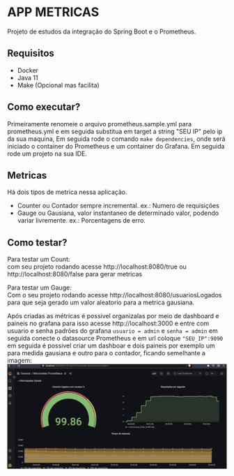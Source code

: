 # APP METRICAS
Projeto de estudos da integração do Spring Boot e o Prometheus.
## Requisitos

* Docker
* Java 11
* Make (Opcional mas facilita)


## Como executar?  

Primeiramente renomeie o arquivo prometheus.sample.yml para prometheus.yml e em seguida substitua em target a string "SEU IP" pelo ip da sua maquina, Em seguida rode o comando `make dependencies`, onde será iniciado o container do Prometheus 
e um container do Grafana.
Em seguida rode um projeto na sua IDE.

## Metricas
Há dois tipos de metrica nessa aplicação.
* Counter ou Contador sempre incremental. ex.: Numero de requisições
* Gauge ou Gausiana, valor instantaneo de determinado valor, podendo variar livremente. ex.: Porcentagens de erro.

## Como testar?

Para testar um Count:  
com seu projeto  rodando acesse http://localhost:8080/true ou http://localhost:8080/false para gerar metricas

Para testar um Gauge:  
Com o seu projeto rodando acesse http://localhost:8080/usuariosLogados para que seja gerado 
um valor aleatorio para a metrica gausiana.

Após criadas as métricas é possivel organizalas por meio de dashboard e paineis no grafana
para isso acesse http://localhost:3000 e entre com usuario e senha padrões do grafana `usuario = admin` e `senha = admin`
em seguida conecte o datasource Prometheus e em url coloque `"SEU_IP":9090` em seguida é possivel criar um dashboar e dois paineis por exemplo um para medida gausiana e outro para o contador, ficando semelhante a imagem:  
![Dashboard Grafana](assets/dashboard.png "Dashboard grafana")
